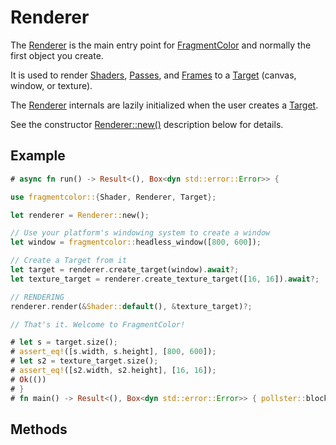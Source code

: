 # Renderer

The [Renderer](https://fragmentcolor.org/api/core/renderer) is the main entry point for
[FragmentColor](https://fragmentcolor.org) and normally the first object you create.

It is used to render
[Shaders](https://fragmentcolor.org/api/core/shader),
[Passes](https://fragmentcolor.org/api/core/pass), and
[Frames](https://fragmentcolor.org/api/core/frame)
to a [Target](https://fragmentcolor.org/api/core/target) (canvas, window, or texture).

The [Renderer](https://fragmentcolor.org/api/core/renderer) internals are lazily initialized
when the user creates a [Target](https://fragmentcolor.org/api/core/target).

See the constructor [Renderer::new()](https://fragmentcolor.org/api/core/renderer/#renderernew)
description below for details.

## Example

```rust
# async fn run() -> Result<(), Box<dyn std::error::Error>> {

use fragmentcolor::{Shader, Renderer, Target};

let renderer = Renderer::new();

// Use your platform's windowing system to create a window
let window = fragmentcolor::headless_window([800, 600]);

// Create a Target from it
let target = renderer.create_target(window).await?;
let texture_target = renderer.create_texture_target([16, 16]).await?;

// RENDERING
renderer.render(&Shader::default(), &texture_target)?;

// That's it. Welcome to FragmentColor!

# let s = target.size();
# assert_eq!([s.width, s.height], [800, 600]);
# let s2 = texture_target.size();
# assert_eq!([s2.width, s2.height], [16, 16]);
# Ok(())
# }
# fn main() -> Result<(), Box<dyn std::error::Error>> { pollster::block_on(run()) }
```

## Methods
